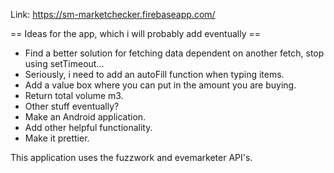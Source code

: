 Link: https://sm-marketchecker.firebaseapp.com/

== Ideas for the app, which i will probably add eventually ==
- Find a better solution for fetching data dependent on another fetch, stop using setTimeout...
- Seriously, i need to add an autoFill function when typing items.
- Add a value box where you can put in the amount you are buying.
- Return total volume m3.
- Other stuff eventually?
- Make an Android application.
- Add other helpful functionality.
- Make it prettier.

This application uses the fuzzwork and evemarketer API's.
